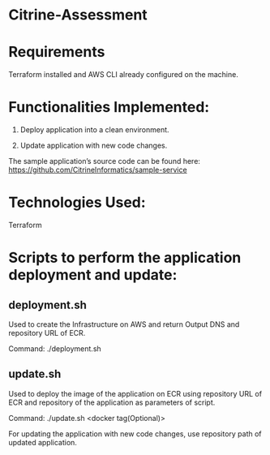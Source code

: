 # Citrine-Assessment

# Requirements

Terraform installed and AWS CLI already configured on the machine.

# Functionalities Implemented:

  1. Deploy application into a clean environment.
  
  2. Update application with new code changes.
  
The sample application’s source code can be found here: https://github.com/CitrineInformatics/sample-service

# Technologies Used: 

Terraform

# Scripts to perform the application deployment and update:

## deployment.sh

Used to create the Infrastructure on AWS and return Output DNS and repository URL of ECR.

Command: ./deployment.sh

## update.sh

Used to deploy the image of the application on ECR using repository URL of ECR and repository of the application as parameters of script.

Command: ./update.sh <Application repository Path> <repository URL> <docker tag(Optional)>
  
For updating the application with new code changes, use repository path of updated application.
